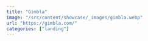 ```yaml
---
title: "Gimbla"
image: "/src/content/showcase/_images/gimbla.webp"
url: "https://gimbla.com/"
categories: ["landing"]
---
```

